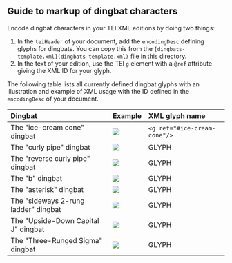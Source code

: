 ## Guide to markup of dingbat characters

Encode dingbat characters in your TEI XML editions by doing two things:

1. In the `teiHeader` of your document, add the `encodingDesc` defining glyphs for dingbats.  You can copy this from the `[dingbats-template.xml](dingbats-template.xml)` file in this directory.
2. In the text of your edition, use the TEI `g` element with a `@ref` attribute giving the XML ID for your glyph.


The following table lists all currently defined dingbat glyphs with an illustration and example of XML usage with the ID defined in the `encodingDesc` of your document.



| Dingbat                              | Example                                                                                                                                                                               | XML glyph name               |
|:-------------------------------------|:--------------------------------------------------------------------------------------------------------------------------------------------------------------------------------------|:-----------------------------|
| The "ice-cream cone" dingbat         | ![](http://www.homermultitext.org/iipsrv?OBJ=IIP,1.0&FIF=/project/homer/pyramidal/deepzoom/hmt/vbbifolio/v1/vb_128v_129r.tif&RGN=0.7054,0.5849,0.009948,0.0170&WID=100&CVT=JPEG)      | `<g ref="#ice-cream-cone"/>` |
| The "curly pipe" dingbat             | ![](http://www.homermultitext.org/iipsrv?OBJ=IIP,1.0&FIF=/project/homer/pyramidal/deepzoom/hmt/burney86/v1/burney_ms_86_f083r.tif&RGN=0.4095,0.6407,0.05600,0.02411&WID=100&CVT=JPEG) | GLYPH                        |
| The "reverse curly pipe" dingbat     | ![](http://www.homermultitext.org/iipsrv?OBJ=IIP,1.0&FIF=/project/homer/pyramidal/deepzoom/hmt/burney86/v1/burney_ms_86_f083r.tif&RGN=0.2916,0.6597,0.03705,0.02224&WID=100&CVT=JPEG) | GLYPH                        |
| The "b" dingbat                      | ![](http://www.homermultitext.org/iipsrv?OBJ=IIP,1.0&FIF=/project/homer/pyramidal/deepzoom/hmt/burney86/v1/burney_ms_86_f083r.tif&RGN=0.4072,0.6629,0.02526,0.02496&WID=100&CVT=JPEG) | GLYPH                        |
| The "asterisk" dingbat               | ![](http://www.homermultitext.org/iipsrv?OBJ=IIP,1.0&FIF=/project/homer/pyramidal/deepzoom/hmt/burney86/v1/burney_ms_86_f083r.tif&RGN=0.1964,0.6853,0.02926,0.02004&WID=100&CVT=JPEG) | GLYPH                        |
| The "sideways 2-rung ladder" dingbat | ![](http://www.homermultitext.org/iipsrv?OBJ=IIP,1.0&FIF=/project/homer/pyramidal/deepzoom/hmt/burney86/v1/burney_ms_86_f083r.tif&RGN=0.1851,0.7018,0.04674,0.02734&WID=100&CVT=JPEG) | GLYPH                        |
| The "Upside-Down Capital J" dingbat  | ![](http://www.homermultitext.org/iipsrv?OBJ=IIP,1.0&FIF=/project/homer/pyramidal/deepzoom/hmt/burney86/v1/burney_ms_86_f083r.tif&RGN=0.3587,0.7309,0.03263,0.02343&WID=100&CVT=JPEG) | GLYPH                        |
| The "Three-Runged Sigma" dingbat     | ![](http://www.homermultitext.org/iipsrv?OBJ=IIP,1.0&FIF=/project/homer/pyramidal/deepzoom/hmt/burney86/v1/burney_ms_86_f083r.tif&RGN=0.3442,0.7516,0.04905,0.02496&WID=100&CVT=JPEG) | GLYPH                        |

